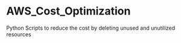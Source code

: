 # AWS_Cost_Optimization
Python Scripts to reduce the cost by deleting unused and unutilized resources
